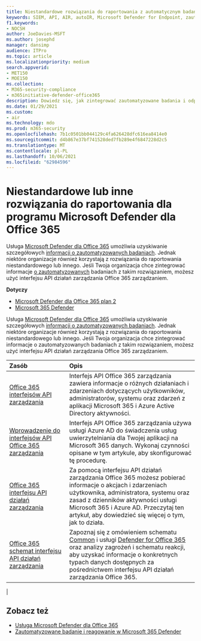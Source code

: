 ```yaml
---
title: Niestandardowe rozwiązania do raportowania z automatycznym badaniem i odpowiedzią
keywords: SIEM, API, AIR, autoIR, Microsoft Defender for Endpoint, zautomatyzowane badanie, integracja, raport niestandardowy
f1.keywords:
- NOCSH
author: JoeDavies-MSFT
ms.author: josephd
manager: dansimp
audience: ITPro
ms.topic: article
ms.localizationpriority: medium
search.appverid:
- MET150
- MOE150
ms.collection:
- M365-security-compliance
- m365initiative-defender-office365
description: Dowiedz się, jak zintegrować zautomatyzowane badania i odpowiedzi z niestandardowym lub innym rozwiązaniem do raportowania.
ms.date: 01/29/2021
ms.custom:
- air
ms.technology: mdo
ms.prod: m365-security
ms.openlocfilehash: 7b1c0501bb044129c4fa626428dfc616ea8414e0
ms.sourcegitcommit: d4b867e37bf741528ded7fb289e4f6847228d2c5
ms.translationtype: MT
ms.contentlocale: pl-PL
ms.lasthandoff: 10/06/2021
ms.locfileid: "62984596"
---
```

# <a name="custom-or-third-party-reporting-solutions-for-microsoft-defender-for-office-365"></a>Niestandardowe lub inne rozwiązania do raportowania dla programu Microsoft Defender dla Office 365

Usługa [Microsoft Defender dla Office 365](defender-for-office-365.md) umożliwia uzyskiwanie szczegółowych [informacji o zautomatyzowanych badaniach](air-view-investigation-results.md). Jednak niektóre organizacje również korzystają z rozwiązania do raportowania niestandardowego lub innego. Jeśli Twoja organizacja chce zintegrować informacje [o zautomatyzowanych](office-365-air.md) badaniach z takim rozwiązaniem, możesz użyć interfejsu API działań zarządzania Office 365 zarządzaniem.

**Dotyczy**
- [Microsoft Defender dla Office 365 plan 2](defender-for-office-365.md)
- [Microsoft 365 Defender](../defender/microsoft-365-defender.md)

Usługa [Microsoft Defender dla Office 365](defender-for-office-365.md) umożliwia uzyskiwanie szczegółowych [informacji o zautomatyzowanych badaniach](air-view-investigation-results.md). Jednak niektóre organizacje również korzystają z rozwiązania do raportowania niestandardowego lub innego. Jeśli Twoja organizacja chce zintegrować informacje o zautomatyzowanych badaniach z takim rozwiązaniem, możesz użyć interfejsu API działań zarządzania Office 365 zarządzaniem.

|Zasób|Opis|
|:---|:---|
|[Office 365 interfejsów API zarządzania](/office/office-365-management-api/office-365-management-apis-overview)|Interfejs API Office 365 zarządzania zawiera informacje o różnych działaniach i zdarzeniach dotyczących użytkowników, administratorów, systemu oraz zdarzeń z aplikacji Microsoft 365 i Azure Active Directory aktywności.|
|[Wprowadzenie do interfejsów API Office 365 zarządzania](/office/office-365-management-api/get-started-with-office-365-management-apis)|Interfejs API Office 365 zarządzania używa usługi Azure AD do świadczenia usług uwierzytelniania dla Twojej aplikacji na Microsoft 365 danych. Wykonaj czynności opisane w tym artykule, aby skonfigurować tę procedurę.|
|[Office 365 interfejsu API działań zarządzania](/office/office-365-management-api/office-365-management-activity-api-reference)|Za pomocą interfejsu API działań zarządzania Office 365 możesz pobierać informacje o akcjach i zdarzeniach użytkownika, administratora, systemu oraz zasad z dzienników aktywności usługi Microsoft 365 i Azure AD. Przeczytaj ten artykuł, aby dowiedzieć się więcej o tym, jak to działa.|
|[Office 365 schemat interfejsu API działań zarządzania](/office/office-365-management-api/office-365-management-activity-api-schema)|Zapoznaj się z omówieniem schematu [Common](/office/office-365-management-api/office-365-management-activity-api-schema#common-schema) i usługi [Defender for Office 365](/office/office-365-management-api/office-365-management-activity-api-schema#office-365-advanced-threat-protection-and-threat-investigation-and-response-schema) oraz analizy zagrożeń i schematu reakcji, aby uzyskać informacje o konkretnych typach danych dostępnych za pośrednictwem interfejsu API działań zarządzania Office 365.|
|

## <a name="see-also"></a>Zobacz też

- [Usługa Microsoft Defender dla Office 365](defender-for-office-365.md)
- [Zautomatyzowane badanie i reagowanie w Microsoft 365 Defender](/microsoft-365/security/defender/m365d-autoir)

